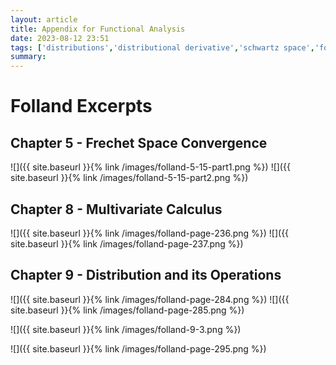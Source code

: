 ```yaml
---
layout: article
title: Appendix for Functional Analysis
date: 2023-08-12 23:51
tags: ['distributions','distributional derivative','schwartz space','fourier transform','tempered distributions']
summary: 
---
```

# Folland Excerpts
## Chapter 5 - Frechet Space Convergence
![]({{ site.baseurl }}{% link /images/folland-5-15-part1.png %})
![]({{ site.baseurl }}{% link /images/folland-5-15-part2.png %})

## Chapter 8 - Multivariate Calculus
![]({{ site.baseurl }}{% link /images/folland-page-236.png %})
![]({{ site.baseurl }}{% link /images/folland-page-237.png %})

## Chapter 9 - Distribution and its Operations
![]({{ site.baseurl }}{% link /images/folland-page-284.png %})
![]({{ site.baseurl }}{% link /images/folland-page-285.png %})

![]({{ site.baseurl }}{% link /images/folland-9-3.png %})

![]({{ site.baseurl }}{% link /images/folland-page-295.png %})

